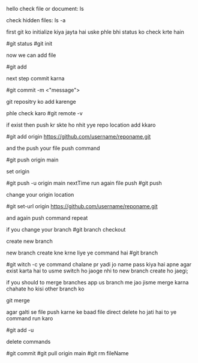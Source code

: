 hello
check file or document:   ls

check hidden files:    ls -a

first git ko initialize kiya jayta hai uske phle bhi status ko check krte hain 
 
 #git status
  #git init

  now we can add file

  #git add <file name>

  next step commit karna 

  #git commit -m <"message">

  git repositry ko add karenge 

  phle check karo 
  #git remote -v

  if exist then push kr skte ho nhit yye repo location add kkaro

  #git add origin https://github.com/username/reponame.git

  and the push your file 
  push command

  #git push origin main

  set origin

  #git push -u origin main    nextTime run again file push  #git push

  change your origin location

  #git set-url origin https://github.com/username/reponame.git

  and again push command repeat 


if you change your branch 
#git branch checkout <branchName>

create new branch

new branch create kne krne liye ye command hai
#git branch <new branch name> 

#git witch -c <branch name>       ye command chalane pr yadi jo name pass kiya hai apne agar exist karta hai to usme switch ho jaoge nhi to new branch create ho jaegi;

if you should to merge branches app us branch me jao jisme merge karna chahate ho kisi other branch ko

git merge <branch name>

agar galti se file push karne ke baad file direct delete ho jati hai to ye command run karo 

#git add -u

delete commands

#git commit
#git pull origin main
#git rm fileName